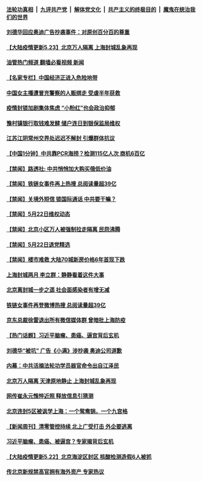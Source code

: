 ####  [法轮功真相](../../../../basic/blob/master/README.md?t=05231101) &nbsp;|&nbsp; [九评共产党](../../../../9ping.md/blob/master/README.md?t=05231101) &nbsp;|&nbsp; [解体党文化](../../../../jtdwh.md/blob/master/README.md?t=05231101)  &nbsp;|&nbsp; [共产主义的终极目的](../../../../gczydzjmd.md/blob/master/README.md?t=05231101) &nbsp;|&nbsp; [魔鬼在统治我们的世界](../../../../mgztzwmdsj.md/blob/master/README.md?t=05231101) 

#### [刘德华回应奥迪广告抄袭事件：对原创百分百的尊重](../pages/prog204/a103435922.md?t=05231101) 

#### [【大陆疫情更新5.23】北京万人隔离 上海封城乱象再现](../pages/prog204/a103435848.md?t=05231101) 

#### [油管热门频道 翻墙必看视频 新闻](http://45.76.130.85:81/youtube.html?05231101)

#### [【名家专栏】中国经济正进入危险地带](../pages/prog204/a103435908.md?t=05231101) 

#### [中国女主播遭冒充警察的人贩绑走 受虐半年获救](../pages/prog204/a103435777.md?t=05231101) 

#### [疫情封锁加剧集体焦虑 “小粉红”也会政治抑郁](../pages/prog204/a103435754.md?t=05231101) 

#### [豫村镇银行取钱难发酵 储户连日到银保监局维权](../pages/prog204/a103435706.md?t=05231101) 

#### [江苏江阴常州交界处迟迟不解封 引爆群体抗议](../pages/prog204/a103435730.md?t=05231101) 

#### [【中国1分钟】中共靠PCR海捞？检测115亿人次 商机6百亿](../pages/prog204/a103435653.md?t=05231101) 

#### [【禁闻】路透社: 中共悄悄加大购买俄低价油](../pages/prog204/a103435678.md?t=05231101) 

#### [【禁闻】铁链女事件再上热搜 总阅读量超39亿](../pages/prog204/a103435674.md?t=05231101) 


#### [【禁闻】关境外短信 锁国际通话 中共要干嘛？](../pages/prog204/a103435690.md?t=05231101) 

#### [【禁闻】5月22日维权动态](../pages/prog204/a103435670.md?t=05231101) 

#### [【禁闻】北京小区万人被强制拉走隔离 民怨沸腾](../pages/prog204/a103435676.md?t=05231101) 

#### [【禁闻】5月22日退党精选](../pages/prog204/a103435672.md?t=05231101) 

#### [【禁闻】楼市难救 大陆70城新房价格6年首现下跌](../pages/prog204/a103435680.md?t=05231101) 

#### [上海封城两月 李立群：静静看着这件大事](../pages/prog204/a103435645.md?t=05231101) 

#### [北京离封城一步之遥 社会面感染者有增无减](../pages/prog204/a103435600.md?t=05231101) 

#### [铁链女事件再登微博热搜 总阅读量超39亿](../pages/prog204/a103435488.md?t=05231101) 

#### [京东总裁徐雷退出所有微信媒体群 曾暗批上海防疫](../pages/prog204/a103435478.md?t=05231101) 

#### [【热门话题】习近平脑瘤、患癌、逼宫背后玄机](../pages/prog204/a103435466.md?t=05231101) 

#### [刘德华“被坑” 广告《小满》涉抄袭 奥迪公司道歉](../pages/prog204/a103435440.md?t=05231101) 

#### [内幕：中共活摘法轮功学员器官命令出自江泽民](../pages/prog204/a103435419.md?t=05231101) 

#### [北京万人隔离 天津原地静止 上海封城乱象再现](../pages/prog204/a103435381.md?t=05231101) 

#### [网传崔永元憔悴近照 释放信息引猜测](../pages/prog204/a103435312.md?t=05231101) 

#### [北京连封5区被讽学上海：一个鸳鸯锅，一个九宫格](../pages/prog204/a103435272.md?t=05231101) 

#### [【新闻周刊】清零管控持续 北上广受打击 外企要逃离](../pages/prog204/a103435211.md?t=05231101) 

#### [习近平脑瘤、患癌、被逼宫？专家揭背后玄机](../pages/prog204/a103433712.md?t=05231101) 

#### [【大陆疫情更新5.22】北京海淀区封区 核酸检测造假6人被抓](../pages/prog204/a103423281.md?t=05231101) 

#### [传北京新规禁高官拥有海外资产 专家热议](../pages/prog204/a103435086.md?t=05231101) 

<img src='http://gfw-breaker.win/goodnews/indexes/prog204.md' width='0px' height='0px'/>

